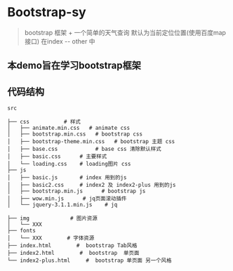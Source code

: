 # Bootstrap-sy

> bootstrap 框架 + 一个简单的天气查询 默认为当前定位位置(使用百度map接口)  在index -- other 中

## 本demo旨在学习bootstrap框架 

## 代码结构

```shell
src

├── css 		  # 样式
│   ├── animate.min.css   # animate css
│   ├── bootstrap.min.css   # bootstrap css
│   ├── bootstrap-theme.min.css   # bootstrap 主题 css
│   ├── base.css            # base css 清除默认样式
│   ├── basic.css      # 主要样式
│   └── loading.css    # loading图片 css
├── js         
│   ├── basic.js       # index 用到的js
│   ├── basic2.css     # index2 及 index2-plus 用到的js
│   ├── bootstrap.min.js      # bootstrap js
│   ├── wow.min.js		# jq页面滚动插件
│   └── jquery-3.1.1.min.js    # jq

├── img             # 图片资源
│   └── XXX      
├── fonts
│   └── XXX   	   # 字体资源
├── index.html        #  bootstrap Tab风格
├── index2.html        #  bootstrap  单页面  
└── index2-plus.html     #  bootstrap 单页面 另一个风格    
```
